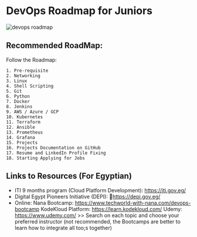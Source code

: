 
# DevOps Roadmap for Juniors
![devops roadmap](https://github.com/user-attachments/assets/e1cafdc9-d54e-4f6f-964c-995d547d48c5)


## Recommended RoadMap:

Follow the Roadmap: 
```
1. Pre-requisite
2. Networking
3. Linux
4. Shell Scripting
5. Git
6. Python
7. Docker
8. Jenkins
9. AWS / Azure / GCP
10. Kubernetes
11. Terraform
12. Ansible
13. Prometheus
14. Grafana
15. Projects
16. Projects Documentation on GitHub
17. Resume and LinkedIn Profile Fixing
18. Starting Applying for Jobs
```

## Links to Resources (For Egyptian)
- ITI 9 months program (Cloud Platform Development): https://iti.gov.eg/ 
- Digital Egypt Pioneers Initiative (DEPI): https://depi.gov.eg/ 
- Online: 
  Nana Bootcamp: https://www.techworld-with-nana.com/devops-bootcamp 
  KodeKloud Platform: https://learn.kodekloud.com/ 
  Udemy: https://www.udemy.com/ >> Search on each topic and choose your preferred instructor (not recommended, the Bootcamps are better to learn how to integrate all too;s together)




